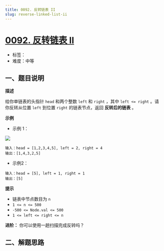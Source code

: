 ```yaml
---
title: 0092. 反转链表 II
slug: reverse-linked-list-ii
---
```


# [0092. 反转链表 II](https://leetcode.cn/problems/reverse-linked-list-ii/)

- 标签：
- 难度：中等

## 一、题目说明

**描述**

给你单链表的头指针 `head` 和两个整数 `left` 和 `right` ，其中 `left <= right` 。请你反转从位置 `left` 到位置 `right` 的链表节点，返回 **反转后的链表** 。

**示例**

* 示例 1：

![](https://cdn.jsdelivr.net/gh/wecdn/img_0/2023/202304221852688.jpg)

```text
输入：head = [1,2,3,4,5], left = 2, right = 4
输出：[1,4,3,2,5]
```

* 示例2：

```text
输入：head = [5], left = 1, right = 1
输出：[5]
```

**提示**

* 链表中节点数目为 `n`
* `1 <= n <= 500`
* `-500 <= Node.val <= 500`
* `1 <= left <= right <= n`

**进阶：** 你可以使用一趟扫描完成反转吗？

## 二、解题思路
